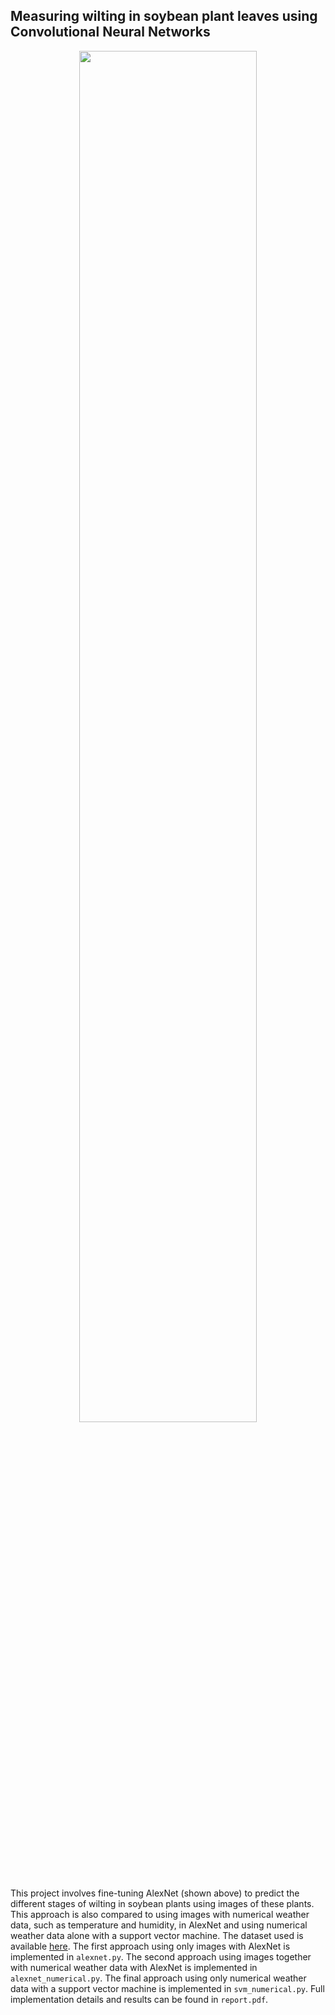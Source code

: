 ## Measuring wilting in soybean plant leaves using Convolutional Neural Networks

<p align="center">
  <img width="auto" height="75%" src="https://github.com/mhdadk/Wilting-in-Soybean-Plants/blob/master/alexnet_architecture.png">
</p>

This project involves fine-tuning AlexNet (shown above) to predict the different stages of wilting in soybean plants using images of these plants. This approach is also compared to using images with numerical weather data, such as temperature and humidity, in AlexNet and using numerical weather data alone with a support vector machine. The dataset used is available [here](https://drive.google.com/file/d/1YiSujqsSankP8cIOpiwbB9Ipz1k2KCIk/view?usp=sharing). The first approach using only images with AlexNet is implemented in `alexnet.py`. The second approach using images together with numerical weather data with AlexNet is implemented in `alexnet_numerical.py`. The final approach using only numerical weather data with a support vector machine is implemented in `svm_numerical.py`. Full implementation details and results can be found in `report.pdf`. 

